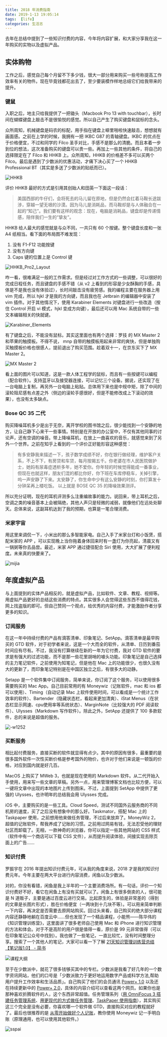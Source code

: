 ```yaml
---
title: 2018 年消费指南
date: 2019-1-13 19:05:14
tags:  [life]
categories: 生活志
---
```


去年在总结中提到了一些知识付费的内容，今年将内容扩展，和大家分享我在这一年购买的实物以及虚拟产品。

## 实体购物

工作之后，感觉自己每个月留不下多少钱，很大一部分用来购买一些号称提高工作效率有关的物件。现在毕竟钱都花出去了，至少要装模作样地总结它们给我带来的提升。

### 键鼠

入职之后，地主只给我提供了一把锄头（Macbook Pro 13 with touchbar），长时间在蝴蝶键盘上敲击不是很愉悦的感觉。所以自己产生了购买键盘和鼠标的念头。

众所周知，机械键盘是码农的标配，用手指在键盘上噼里啪啦快速敲击，想想就有画面感。之前在上学的时候，我拥有一把 IKBC G87 的青轴键盘。IKBC 的优点在于价格便宜，不过和同学的 Filco 圣手对比，手感不是那么的清脆。而且本着一步到位的想法，这次准备购买的键盘可以贵一些。再加上一些其他的条件，将自己的选择限定在了 Filco 和 HHKB 上。众所周知，HHKB 的价格差不多可以买两个 Filco。最后是遇到了少数派的优惠活动，才痛下决心买了一个 HHKB Professional BT（其实是多送了少数派的贴纸而已）。 

![HHKB](/file/15473651233100.jpg)

评价 HHKB 最好的方式是引用其创始人和田英一下面这一段话：

> 美国西部的牛仔们，会将死去的马儿留在原地，但是仍然会扛着马鞍长途跋涉，穿越一望无垠的沙漠。因为马儿是消耗品，而马鞍却是与人体融合在一起的“知己”。我们要有这样的观念：现在，电脑是消耗品，键盘却是传递情感，陪伴我们一生的“挚友”。

HHKB 给人最大的感觉就是与众不同，一共只有 60 个按键。整个键盘长度和一张 A4 纸相当。看下面的布局图不难发现：

1. 没有 F1-F12 功能按键
2. 没有方向键
3. Caps 键的位置上是 Control 键

![HHKB_Pro2_Layout](/file/HHKB_Pro2_Layout.jpg)

咋一看，很难满足一般的工作需求。但是经过对工作方式的一些调整，可以很好的完成日程任务，而且键盘的手感不错（从 v2 上看到的形容是少女酥胸的手感，具体是不是我也没有体验过），长时间敲击没有疲劳感。我的编程主要在服务器上用 vim 完成，所以 hjkl 才是我的方向键，而且我也在 Jetbrain 的编辑器中安装了 vim 插件。对于其他情况下，使用 Karabiner Elements 对键盘进行一些改造（按住 Control 开启 vi 模式，hjkl 变成方向键），最后还可以用 Mac 系统自带的一些文本编辑相关的快就键。

![Karabiner_Elements](/file/Jietu20180823-223800.jpg)


有了键盘之后，不能没有鼠标。其实这里面也有两个选择：罗技 的 MX Master 2 和苹果的触摸板。不得不说， mnp 自带的触摸板用起来非常的爽快，但是单独购买触摸板价格也很感人，提前退出了购买范围。趁着双十一，在京东买下了 MX Master 2。

![MX Master 2](/file/15473661736323.jpg)

看上面的图片可以知道，这是一款人体工程学的鼠标，而且有一些按键可以编程（配合软件）。支持蓝牙以及接受器连接，可以记忆三个设备。据说，还实现了在一台电脑上复制，再另外一台电脑上粘贴。总体用下来也是中规中矩，除了中间的滚轮阻尼感有点差之外（侧边的滚轮手感很好，但是不能修改成上下滚动的效果），也没有太多缺点。

### Bose QC 35 二代

购买降噪耳机多少是出于无奈，离开学校的图书馆之后，很少能找到一个安静的地方，让自己静下心来干一些事情。特别是在开放的办公室中，不仅有其他同事的讨论声，还有空调的噪音。带上降噪耳机，在放上一曲喜欢的音乐，就感觉来到了另外一个世界。之前在知乎上看到的一个评价正好能形容这种感觉：

>有多安静我来描述一下，孩子数学成绩不好，你在银行做经理，维护客户关系，不上不下，有房贷和车贷，每月按揭五千。你老婆在市人民医院做护士，她妈有尿毒症透析多年，她不爱你。你年轻的时候觉得能成一番事业，但现在也就这样，朋友们混的都比你好，你下班在车库停稳车，关掉引擎，呜一声安静了下来。太安静了，你生命中少有这么安静的时刻，你打算发十分钟呆再上楼吃饭。 
>以上就是 BOSE QC 35 的降噪效果测评。

所以充分证明，现在的耳机评测多么注重编故事的能力。说回来，带上耳机之后，空调之类的噪音基本上会被隔绝，其他人声只是轻微的减弱，就像他们在远处处聊天。总体来说，这副耳机达到了我的预期，也算是一笔合理消费。

### 米家宇宙

用这里来调侃一下，小米出的那么多智能家电。自己入手了米家台灯和小饭煲，搭配米家的 APP ，可以实现晚上当你拖着身体回来时有一盏灯为你亮起，清晨又有一锅粥等你去品尝。最近，米家 APP 通过捷径配合 Siri 使用，大大扩展了便利程度。未来真的快要来了。

![mijia](/file/15473720711543.jpg)


## 年度虚拟产品

与上面提到的实体产品相反的，就是虚拟产品，比如软件、文章、教程、视频等。用虚拟产品更好的总结这些消费的特点。其实很多人会觉得这些东西不值得花钱，网上找盗版的即可。但自己赞同一个观点，给优秀的内容付费，才能激励作者分享更多的知识。

### 订阅服务

在这一年中持续付费的产品有滴答清单、印象笔记、SetApp。滴答清单是最早购买的 GTD 软件，对于初学者来说，这是一个大而全的软件，从清单、日历到番茄时间应有尽有。不过，我没有打算继续在新的一年为它付费，我对 GTD 软件的要求是有强大的过滤功能，而不是那一些花里胡哨的噱头功能。印象笔记是自己选择的主力笔记软件，之前使用为知笔记，但是他在 Mac 上的功能很少，也很久没有大的更新了，而印象笔记特别是在中国区独立之后，有很多大的动静。

Setapp 是一个软件集中订阅服务，简单来说，你订阅了这个服务，可以使用很多需要购买的 Mac App。自己目前常用的有 Moneywiz（记账软件，mac 和 ios 都可以使用）、Timing（自动记录 Mac 上软件使用时间，可以看成是一个统计工作效率的软件）、Bartender（隐藏状态栏，看起来更加清爽）、iStat Menus（在状态栏显示网速、cpu使用率等系统状态）、MarginNote（比较强大的 PDF 阅读软件）、Ulysses（Markdown 写作软件）。除此之外，SetApp 还提供了 100 多款软件，总的来说是超值的服务。

![-w1252](/file/15473675744474.jpg)



### 买断服务

相比起付费服务，直接买断的软件就显得有点少。其中的原因有很多，最重要的是很多国外软件一次性买断价格是参考国外的物价，也许对于他们来说是一顿饭的价格，对应到国内就是好几百。

MacOS 上购买了 MWeb 3，也就是现在使用的 Markdown 软件。从二代开始入手使用，用来写一些文章的草稿。另外一点，用来管理博客文档也比较方便，可以一键将文章中出现的本地图片上传到图床。不过，上面提到 SetApp 中提供了更强的 Ulysses，也许明年的总结我会用 Ulysses 完成。

iOS 中，主要购买的是一些工具。Cloud Speed，测试不同国外云服务商的不同机房的速度，买了之后没有想象中的那么好。Taskmator，搭配 Mac 上的 Taskpaper 使用，之前想用他来做任务管理，不过后来放弃了。MoneyWiz 2，超值的记账软件，帮我养成了记账的习惯。之前用过网易有钱，无法忍受他的理财社区而卸载了。无相，一款神奇的浏览器，你可以指定一些其他网站的 CSS 样式（软件中有一个商店可以下载 CSS 文件），从而提升阅读体验，间接实现去除页面上的广告……

### 知识付费

罗振宇在 2016 年提出知识付费元年，可从我的角度来说，2018 才是我的知识付费元年。今年主要在两大平台进行内容消费，闲鱼以及少数派。

对的，你没有看错，闲鱼是我上半年的一个主要消费场所。有一句话，评价一个知识付费好不好，看它在闲鱼上有没有买就可以了。闲鱼上有很多倒卖的人，很可能是 N 道贩子，主要是通过百度云进行交易。比起原生的，体验是非常差的（得到的文章是长图片形式），胜在价格便宜（一两块到十几块不等）。可以用来简单判断一下内容，再决定是否需要去原网站购买。回过头来看，自己购买的绝大部分课程内容还静静地躺在百度云中……但也发现了一个精品课程，小能熊——陈华伟的《知识管理训练营》，这里面讲了很多老师自己使用 Mac 和 iPhone 进行知识管理的方法和体会。对于不是高阶的用户很是值得一看，原价是 99 元非常值得（可以在印象笔记公众号中找到）。我也做了一些笔记，一直比较忙，没有时间整理分享。搜索了一个其他人的笔记，大家可以看一下了解 [21天知识管理训练营总结【笔记版1.0】 - 简书](https://www.jianshu.com/p/25b40b5c4d2b)

![课程大纲](/file/15473703471065.jpg)

至于在少数派中，就花了很多钱够买其中的专栏。少数派是我看了好几年的一个数字资讯网站，他们的口号是「少数派致力于更好地运用数字产品或科学方法,帮助用户提升工作效率和生活品质」。自己购买了他们的会员通讯 [Power+ 1.0](https://sspai.com/series/9) 以及还在持续更新中的 [Power+ 2.0](https://sspai.com/series/70)，具体的内容介绍可以查看这两个网页。如果你也是那种喜欢折腾软件的人，这个东西非常超值。任务管理系列（[用 OmniFocus 3 搭建任务管理系统](https://sspai.com/series/69)、[用更现代的方式做任务管理](https://sspai.com/series/1)、[TaskPaper 使用指南](https://sspai.com/series/22)），其实购买这三个完全是没有必要，你喜欢哪一个软件做 GTD，直接购买对应的教程就好了。最后也很推荐的是 [从零开始做好个人记账](https://sspai.com/series/3)，教你使用 Moneywiz 记一手明白账（原理通用，也可以使用其他软件。） 

![sspai](/file/15473712908061.jpg)


